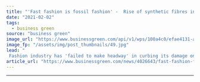 ```yaml
---
title: "'Fast fashion is fossil fashion' -  Rise of synthetic fibres in fashion pushing planetary limits, NGOs warn"
date: "2021-02-02"
tags: 
  - business green
source: "business green"
image_url: "https://www.businessgreen.com/api/v1/wps/100a4c0/efae4131-abd0-4ff6-94b4-a237aac06b9f/5/Shutterstock-185x114.jpg"
image_fp: "/assets/img/post_thumbnails/49.jpg"
lead: "
 Fashion industry has 'failed to make headway' in curbing its damage on the environment and dependence on fossil fuels, campaigners warn ..."
article_url: "https://www.businessgreen.com/news/4026643/fast-fashion-fossil-fashion-rise-synthetic-fibres-fashion-pushing-planetary-limits-ngos-warn"
---
```


---

